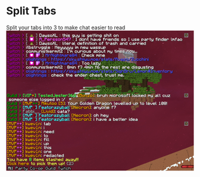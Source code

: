 # Split Tabs <br>
Split your tabs into 3 to make chat easier to read <br>
![chat image](../../assets/Split_tab.png "twitch tab")